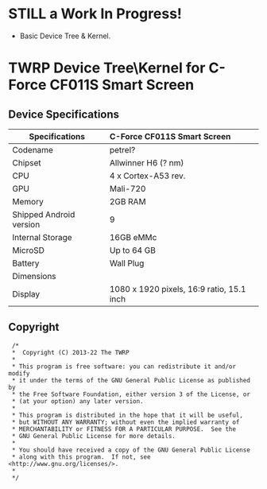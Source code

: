 # STILL a Work In Progress! 
* Basic Device Tree & Kernel.

# TWRP Device Tree\Kernel for C-Force CF011S Smart Screen

## Device Specifications

| Specifications          | C-Force CF011S Smart Screen                                 |
| ----------------------- | :---------------------------------------------------------- |
| Codename                | petrel?                                                     |
| Chipset                 | Allwinner H6 (? nm)                                         |
| CPU                     | 4 x Cortex-A53 rev.                                         |
| GPU                     | Mali-720                                                    |
| Memory                  | 2GB RAM                                                     |
| Shipped Android version | 9                                                           |
| Internal Storage        | 16GB eMMc                                                   |
| MicroSD                 | Up to 64 GB                                                 |
| Battery                 | Wall Plug                                                   |
| Dimensions              |                                                             |
| Display                 | 1080 x 1920 pixels, 16:9 ratio,  15.1 inch                  |

## Copyright

```
 /*
 *  Copyright (C) 2013-22 The TWRP
 *
 * This program is free software: you can redistribute it and/or modify
 * it under the terms of the GNU General Public License as published by
 * the Free Software Foundation, either version 3 of the License, or
 * (at your option) any later version.
 *
 * This program is distributed in the hope that it will be useful,
 * but WITHOUT ANY WARRANTY; without even the implied warranty of
 * MERCHANTABILITY or FITNESS FOR A PARTICULAR PURPOSE.  See the
 * GNU General Public License for more details.
 *
 * You should have received a copy of the GNU General Public License
 * along with this program.  If not, see <http://www.gnu.org/licenses/>.
 *
 */
 ```
